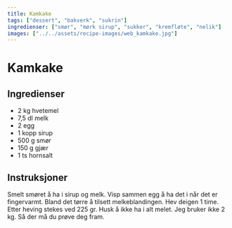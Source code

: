 ```yaml
---
title: Kamkake
tags: ["dessert", "bakverk", "sukrin"]
ingredienser: ["smør", "mørk sirup", "sukker", "kremfløte", "nelik"]
images: ["../../assets/recipe-images/web_kamkake.jpg"]
---
```


# Kamkake

## Ingredienser

- 2 kg hvetemel
- 7,5 dl melk
- 2 egg
- 1 kopp sirup
- 500 g smør
- 150 g gjær
- 1 ts hornsalt

## Instruksjoner

Smelt smøret å ha i sirup og melk. Visp sammen egg å ha det i når det er fingervarmt. Bland det tørre å tilsett melkeblandingen. Hev deigen 1 time. Etter heving stekes ved 225 gr. Husk å ikke ha i alt melet. Jeg bruker ikke 2 kg. Så der må du prøve deg fram.
